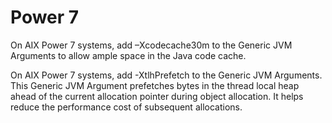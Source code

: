 # Power 7

On AIX Power 7 systems, add –Xcodecache30m to the Generic JVM Arguments to allow ample space in the
Java code cache.

On AIX Power 7 systems, add -XtlhPrefetch to the Generic JVM Arguments. This Generic JVM Argument
prefetches bytes in the thread local heap ahead of the current allocation pointer during object allocation. It
helps reduce the performance cost of subsequent allocations.